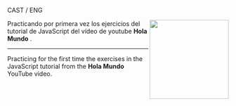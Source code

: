 CAST / ENG

<img align="right" src="https://cibercom.es/wp-content/uploads/2018/12/giphy-2.gif" width="180" />

Practicando por primera vez los ejercicios del tutorial de JavaScript del vídeo de youtube <strong>Hola Mundo</strong> .

-----------------------------------------------------------------------------------------------------------------------------------------------------------------------------------------------------------------------------------------------------------------

Practicing for the first time the exercises in the JavaScript tutorial from the <strong>Hola Mundo</strong> YouTube video.
